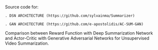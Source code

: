 Source code for:

	. DSN ARCHITECTURE (https://github.com/sylvainma/Summarizer)
	
	. GAN ARCHITECTURE (https://github.com/e-apostolidis/AC-SUM-GAN)

Comparison  between  Reward  Function  with  Deep  Summarization Network  and  Actor-Critic  with  Generative  Adversarial  Networks  for Unsupervised  Video  Summarization.
